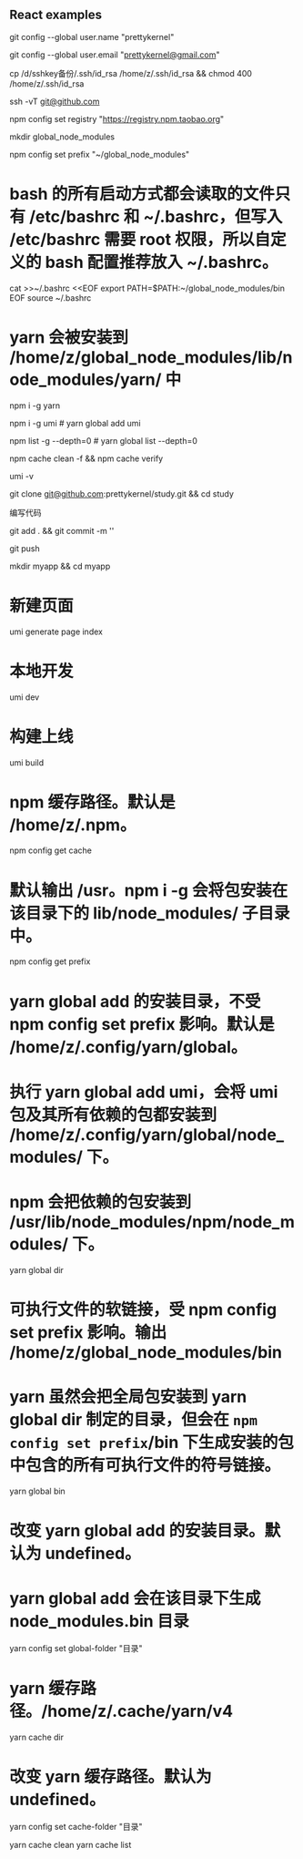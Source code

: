## React examples

git config --global user.name "prettykernel"

git config --global user.email "prettykernel@gmail.com"

cp /d/sshkey备份/.ssh/id_rsa /home/z/.ssh/id_rsa && chmod 400 /home/z/.ssh/id_rsa

ssh -vT git@github.com

npm config set registry "https://registry.npm.taobao.org"

mkdir global_node_modules

npm config set prefix "~/global_node_modules"

# bash 的所有启动方式都会读取的文件只有 /etc/bashrc 和 ~/.bashrc，但写入 /etc/bashrc 需要 root 权限，所以自定义的 bash 配置推荐放入 ~/.bashrc。
cat >>~/.bashrc <<EOF
export PATH=\$PATH:~/global_node_modules/bin
EOF
source ~/.bashrc

# yarn 会被安装到 /home/z/global_node_modules/lib/node_modules/yarn/ 中
npm i -g yarn

npm i -g umi            # yarn global add umi

npm list -g --depth=0   # yarn global list --depth=0

npm cache clean -f && npm cache verify

umi -v




git clone git@github.com:prettykernel/study.git && cd study

编写代码

git add . && git commit -m ''

git push

mkdir myapp && cd myapp

# 新建页面
umi generate page index

# 本地开发
umi dev

# 构建上线
umi build






# npm 缓存路径。默认是 /home/z/.npm。
npm config get cache

# 默认输出 /usr。npm i -g 会将包安装在该目录下的 lib/node_modules/ 子目录中。
npm config get prefix




# yarn global add 的安装目录，不受 npm config set prefix 影响。默认是 /home/z/.config/yarn/global。
# 执行 yarn global add umi，会将 umi 包及其所有依赖的包都安装到 /home/z/.config/yarn/global/node_modules/ 下。
# npm 会把依赖的包安装到 /usr/lib/node_modules/npm/node_modules/ 下。
yarn global dir

# 可执行文件的软链接，受 npm config set prefix 影响。输出 /home/z/global_node_modules/bin
# yarn 虽然会把全局包安装到 yarn global dir 制定的目录，但会在 `npm config set prefix`/bin 下生成安装的包中包含的所有可执行文件的符号链接。
yarn global bin

# 改变 yarn global add 的安装目录。默认为 undefined。
# yarn global add 会在该目录下生成 node_modules\.bin 目录
yarn config set global-folder "目录"

# yarn 缓存路径。/home/z/.cache/yarn/v4
yarn cache dir
# 改变 yarn 缓存路径。默认为 undefined。
yarn config set cache-folder "目录"

yarn cache clean
yarn cache list















